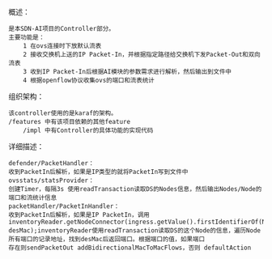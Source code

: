 概述：  

    是本SDN-AI项目的Controller部分。  
    主要功能是：  
        1 在ovs连接时下放默认流表  
        2 接收交换机上送的IP Packet-In，并根据指定路径给交换机下发Packet-Out和双向流表  
        3 收到IP Packet-In后根据AI模块的参数需求进行解析，然后输出到文件中
        4 根据openflow协议收集ovs的端口和流表统计
        
组织架构：  

	该controller使用的是karaf的架构。
	/features 中有该项目依赖的其他feature
    	/impl 中有Controller的具体功能的实现代码
	
详细描述：

    defender/PacketHandler：
    收到PacketIn后解析，如果是IP类型的就将PacketIn写到文件中
    ovsstats/statsProvider：
    创建Timer，每隔3s 使用readTransaction读取DS的Nodes信息，然后输出Nodes/Node的端口和流统计信息
    packetHandler/PacketInHandler：
    收到PacketIn后解析，如果是IP PacketIn，调用inventoryReader.getNodeConnector(ingress.getValue().firstIdentifierOf(Node.class), 
    desMac);inventoryReader使用readTransaction读取DS的这个Node的信息，遍历Node所有端口的记录地址，找到desMac后返回端口。根据端口的值，如果端口
    存在则sendPacketOut addBidirectionalMacToMacFlows，否则 defaultAction
	
    

 
    
    
